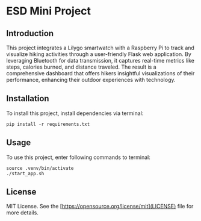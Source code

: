 # ESD Mini Project

## Introduction
This project integrates a Lilygo smartwatch with a Raspberry Pi to track and visualize hiking activities through a user-friendly Flask web application. By leveraging Bluetooth for data transmission, it captures real-time metrics like steps, calories burned, and distance traveled. The result is a comprehensive dashboard that offers hikers insightful visualizations of their performance, enhancing their outdoor experiences with technology.

## Installation
To install this project, install dependencies via terminal:
```
pip install -r requirements.txt
```
## Usage
To use this project, enter following commands to terminal:

```
source .venv/bin/activate
./start_app.sh
```



## License
MIT License. See the [https://opensource.org/license/mit](LICENSE) file for more details.
